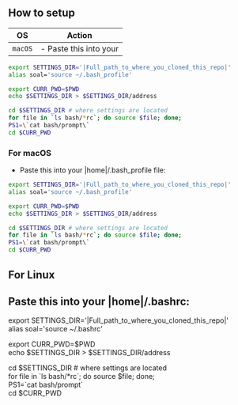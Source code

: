 How to setup
---------

OS | Action
--- | ---
`macOS` |   - Paste this into your |home|/.bash_profile file:
  ```bash
  export SETTINGS_DIR='|Full_path_to_where_you_cloned_this_repo|'  
  alias soal='source ~/.bash_profile'  

  export CURR_PWD=$PWD  
  echo $SETTINGS_DIR > $SETTINGS_DIR/address  

  cd $SETTINGS_DIR # where settings are located  
  for file in `ls bash/*rc`; do source $file; done;  
  PS1=\`cat bash/prompt\`  
  cd $CURR_PWD  
  ```



### For macOS
  - Paste this into your |home|/.bash_profile file:
  ```bash
  export SETTINGS_DIR='|Full_path_to_where_you_cloned_this_repo|'  
  alias soal='source ~/.bash_profile'  

  export CURR_PWD=$PWD  
  echo $SETTINGS_DIR > $SETTINGS_DIR/address  

  cd $SETTINGS_DIR # where settings are located  
  for file in `ls bash/*rc`; do source $file; done;  
  PS1=\`cat bash/prompt\`  
  cd $CURR_PWD  
  ```


For Linux
---------

Paste this into your |home|/.bashrc:
--
export SETTINGS_DIR='|Full_path_to_where_you_cloned_this_repo|'  
alias soal='source ~/.bashrc'  

export CURR_PWD=$PWD  
echo $SETTINGS_DIR > $SETTINGS_DIR/address  

cd $SETTINGS_DIR # where settings are located  
for file in \`ls bash/*rc\`; do source $file; done;  
PS1=\`cat bash/prompt\`  
cd $CURR_PWD  
